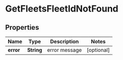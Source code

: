 
# GetFleetsFleetIdNotFound

## Properties
Name | Type | Description | Notes
------------ | ------------- | ------------- | -------------
**error** | **String** | error message |  [optional]



